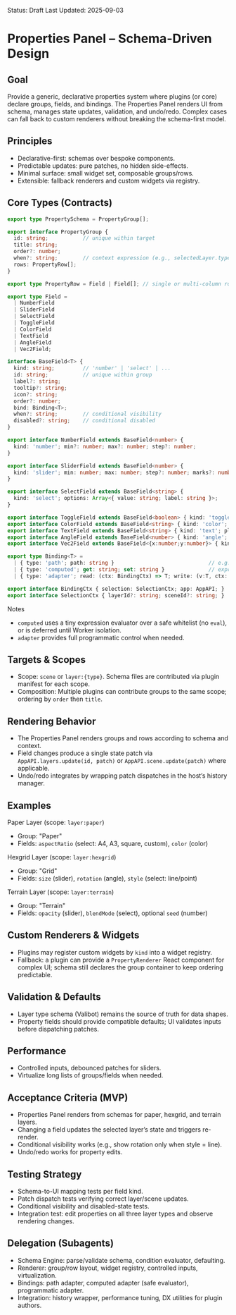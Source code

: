 Status: Draft
Last Updated: 2025-09-03

# Properties Panel – Schema-Driven Design

## Goal

Provide a generic, declarative properties system where plugins (or core) declare groups, fields, and bindings. The Properties Panel renders UI from schema, manages state updates, validation, and undo/redo. Complex cases can fall back to custom renderers without breaking the schema-first model.

## Principles

- Declarative-first: schemas over bespoke components.
- Predictable updates: pure patches, no hidden side-effects.
- Minimal surface: small widget set, composable groups/rows.
- Extensible: fallback renderers and custom widgets via registry.

## Core Types (Contracts)

```ts
export type PropertySchema = PropertyGroup[];

export interface PropertyGroup {
  id: string;           // unique within target
  title: string;
  order?: number;
  when?: string;        // context expression (e.g., selectedLayer.type === 'terrain')
  rows: PropertyRow[];
}

export type PropertyRow = Field | Field[]; // single or multi-column row (2 max for MVP)

export type Field =
  | NumberField
  | SliderField
  | SelectField
  | ToggleField
  | ColorField
  | TextField
  | AngleField
  | Vec2Field;

interface BaseField<T> {
  kind: string;         // 'number' | 'select' | ...
  id: string;           // unique within group
  label?: string;
  tooltip?: string;
  icon?: string;
  order?: number;
  bind: Binding<T>;
  when?: string;        // conditional visibility
  disabled?: string;    // conditional disabled
}

export interface NumberField extends BaseField<number> {
  kind: 'number'; min?: number; max?: number; step?: number;
}

export interface SliderField extends BaseField<number> {
  kind: 'slider'; min: number; max: number; step?: number; marks?: number[];
}

export interface SelectField extends BaseField<string> {
  kind: 'select'; options: Array<{ value: string; label: string }>;
}

export interface ToggleField extends BaseField<boolean> { kind: 'toggle'; }
export interface ColorField extends BaseField<string> { kind: 'color'; format?: 'hex'|'rgba'; }
export interface TextField extends BaseField<string> { kind: 'text'; placeholder?: string; }
export interface AngleField extends BaseField<number> { kind: 'angle'; unit?: 'deg'|'rad'; }
export interface Vec2Field extends BaseField<{x:number;y:number}> { kind: 'vec2'; }

export type Binding<T> =
  | { type: 'path'; path: string }                              // e.g., 'layers[sel].state.opacity'
  | { type: 'computed'; get: string; set: string }              // expr strings evaluated in safe context
  | { type: 'adapter'; read: (ctx: BindingCtx) => T; write: (v:T, ctx: BindingCtx) => void };

export interface BindingCtx { selection: SelectionCtx; app: AppAPI; }
export interface SelectionCtx { layerId?: string; sceneId?: string; }
```

Notes
- `computed` uses a tiny expression evaluator over a safe whitelist (no `eval`), or is deferred until Worker isolation.
- `adapter` provides full programmatic control when needed.

## Targets & Scopes

- Scope: `scene` or `layer:{type}`. Schema files are contributed via plugin manifest for each scope.
- Composition: Multiple plugins can contribute groups to the same scope; ordering by `order` then `title`.

## Rendering Behavior

- The Properties Panel renders groups and rows according to schema and context.
- Field changes produce a single state patch via `AppAPI.layers.update(id, patch)` or `AppAPI.scene.update(patch)` where applicable.
- Undo/redo integrates by wrapping patch dispatches in the host’s history manager.

## Examples

Paper Layer (scope: `layer:paper`)
- Group: "Paper"
- Fields: `aspectRatio` (select: A4, A3, square, custom), `color` (color)

Hexgrid Layer (scope: `layer:hexgrid`)
- Group: "Grid"
- Fields: `size` (slider), `rotation` (angle), `style` (select: line/point)

Terrain Layer (scope: `layer:terrain`)
- Group: "Terrain"
- Fields: `opacity` (slider), `blendMode` (select), optional `seed` (number)

## Custom Renderers & Widgets

- Plugins may register custom widgets by `kind` into a widget registry.
- Fallback: a plugin can provide a `PropertyRenderer` React component for complex UI; schema still declares the group container to keep ordering predictable.

## Validation & Defaults

- Layer type schema (Valibot) remains the source of truth for data shapes.
- Property fields should provide compatible defaults; UI validates inputs before dispatching patches.

## Performance

- Controlled inputs, debounced patches for sliders.
- Virtualize long lists of groups/fields when needed.

## Acceptance Criteria (MVP)

- Properties Panel renders from schemas for paper, hexgrid, and terrain layers.
- Changing a field updates the selected layer’s state and triggers re-render.
- Conditional visibility works (e.g., show rotation only when style = line).
- Undo/redo works for property edits.

## Testing Strategy

- Schema-to-UI mapping tests per field kind.
- Patch dispatch tests verifying correct layer/scene updates.
- Conditional visibility and disabled-state tests.
- Integration test: edit properties on all three layer types and observe rendering changes.

## Delegation (Subagents)

- Schema Engine: parse/validate schema, condition evaluator, defaulting.
- Renderer: group/row layout, widget registry, controlled inputs, virtualization.
- Bindings: path adapter, computed adapter (safe evaluator), programmatic adapter.
- Integration: history wrapper, performance tuning, DX utilities for plugin authors.

